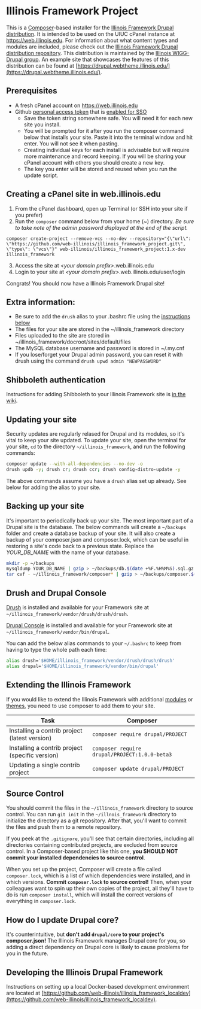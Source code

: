 # Illinois Framework Project

This is a [Composer](https://getcomposer.org/)-based installer for the [Illinois Framework Drupal distribution](https://github.com/web-illinois/illinois_framework_profile). It is intended to be used on the UIUC cPanel instance at https://web.illinois.edu. For information about what content types and modules are included, please check out the [Illinois Framework Drupal distribution repository](https://github.com/web-illinois/illinois_framework_profile). This distribution is maintained by the [Illinois WIGG-Drupal group](https://webtheme.illinois.edu/about/drupal/). An example site that showcases the features of this distribution can be found at [https://drupal.webtheme.illinois.edu/](https://drupal.webtheme.illinois.edu/).

## Prerequisites

* A fresh cPanel account on https://web.illinois.edu
* Github [personal access token](https://docs.github.com/en/github/authenticating-to-github/keeping-your-account-and-data-secure/creating-a-personal-access-token) that is [enabled for SSO](https://docs.github.com/en/github/authenticating-to-github/authenticating-with-saml-single-sign-on/authorizing-a-personal-access-token-for-use-with-saml-single-sign-on)
  * Save the token string somewhere safe.  You will need it for each new site you install.
  * You will be prompted for it after you run the composer command below that installs your site.  Paste it into the terminal window and hit enter.  You will not see it when pasting.
  * Creating individual keys for each install is advisable but will require more maintenance and record keeping.  If you will be sharing your cPanel account with others you should create a new key.
  * The key you enter will be stored and reused when you run the update script.

## Creating a cPanel site in web.illinois.edu

1. From the cPanel dashboard, open up Terminal (or SSH into your site if you prefer)
2. Run the `composer` command below from your home (~) directory. _Be sure to take note of the admin password displayed at the end of the script._

```
composer create-project --remove-vcs --no-dev --repository="{\"url\": \"https://github.com/web-illinois/illinois_framework_project.git\", \"type\": \"vcs\"}" web-illinois/illinois_framework_project:1.x-dev illinois_framework
```

3. Access the site at _\<your domain prefix\>_.web.illinois.edu
4. Login to your site at _\<your domain prefix\>_.web.illinois.edu/user/login

Congrats! You should now have a Illinois Framework Drupal site!

## Extra information:

* Be sure to add the `drush` alias to your .bashrc file using the [instructions below](#drush-and-drupal-console)
* The files for your site are stored in the ~/illinois_framework directory
* Files uploaded to the site are stored in ~/illinois_framework/docroot/sites/default/files
* The MySQL database username and password is stored in ~/.my.cnf
* If you lose/forget your Drupal admin password, you can reset it with drush using the command `drush upwd admin "NEWPASSWORD"`

## Shibboleth authentication
Instructions for adding Shibboleth to your Illinois Framework site is [in the wiki](https://github.com/web-illinois/illinois_framework_project/wiki/Setting-up-Shibboleth-authentication-within-your-Illinois-Framework-Drupal-site).

## Updating your site

Security updates are regularly relased for Drupal and its modules, so it's vital to keep your site updated. To update your site, open the terminal for your site, `cd` to the directory `~/illinois_framework`, and run the following commands:

```bash
composer update --with-all-dependencies --no-dev -o
drush updb -y; drush cr; drush ccr; drush config-distro-update -y
```

The above commands assume you have a `drush` alias set up already. See below for adding the alias to your site.

## Backing up your site

It's important to periodically back up your site. The most important part of a Drupal site is the database. The below commands will create a `~/backups` folder and create a database backup of your site. It will also create a backup of your composer.json and composer.lock, which can be useful in restoring a site's code back to a previous state. Replace the *YOUR_DB_NAME* with the name of your database.

```bash
mkdir -p ~/backups
mysqldump YOUR_DB_NAME | gzip > ~/backups/db.$(date +%F.%H%M%S).sql.gz
tar cvf - ~/illinois_framework/composer* | gzip > ~/backups/composer.$(date +%F.%H%M%S).tar.gz
```

## Drush and Drupal Console

[Drush](https://www.drush.org/) is installed and available for your Framework site at `~/illinois_framework/vendor/drush/drush/drush`.

[Drupal Console](https://drupalconsole.com/docs/en/about/what-is-the-drupal-console) is installed and available for your Framework site at `~/illinois_framework/vendor/bin/drupal`.

You can add the below alias commands to your `~/.bashrc` to keep from having to type the whole path each time:

```bash
alias drush='$HOME/illinois_framework/vendor/drush/drush/drush'
alias drupal='$HOME/illinois_framework/vendor/bin/drupal'
```

## Extending the Illinois Framework

If you would like to extend the Illinois Framework with additional [modules](https://www.drupal.org/project/project_module) or [themes](https://www.drupal.org/project/project_theme), you need to use composer to add them to your site.  

| Task                                            | Composer                                          |
|-------------------------------------------------|---------------------------------------------------|
| Installing a contrib project (latest version)   | ```composer require drupal/PROJECT```             |
| Installing a contrib project (specific version) | ```composer require drupal/PROJECT:1.0.0-beta3``` |
| Updating a single contrib project               | ```composer update drupal/PROJECT```              |

## Source Control
You should commit the files in the `~/illinois_framework` directory to source control. You can run `git init` in the `~/illnois_framework` directory to initialize the directory as a git repository. After that, you'll want to commit the files and push them to a remote repository.

If you peek at the ```.gitignore```, you'll see that certain directories, including all directories containing contributed projects, are excluded from source control. In a Composer-based project like this one, **you SHOULD NOT commit your installed dependencies to source control**.

When you set up the project, Composer will create a file called ```composer.lock```, which is a list of which dependencies were installed, and in which versions. **Commit ```composer.lock``` to source control!** Then, when your colleagues want to spin up their own copies of the project, all they'll have to do is run ```composer install```, which will install the correct versions of everything in ```composer.lock```.

## How do I update Drupal core?
It's counterintuitive, but **don't add `drupal/core` to your project's composer.json!** The Illinois Framework manages Drupal core for you, so adding a direct dependency on Drupal core is likely to cause problems for you in the future.

## Developing the Illinois Drupal Framework
Instructions on setting up a local Docker-based development environment are located at [https://github.com/web-illinois/illinois_framework_localdev](https://github.com/web-illinois/illinois_framework_localdev).
